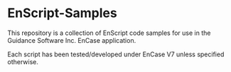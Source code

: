 # EnScript-Samples
This repository is a collection of EnScript code samples for use in the Guidance Software Inc. EnCase application.

Each script has been tested/developed under EnCase V7 unless specified otherwise.
